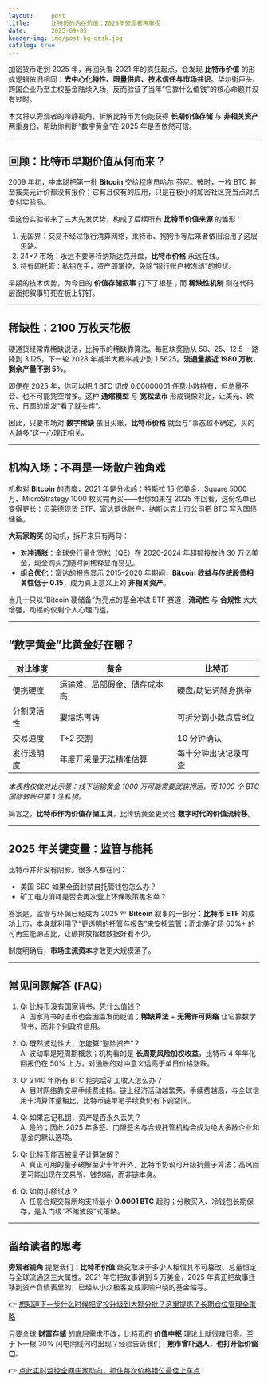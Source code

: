```yaml
---
layout:     post
title:      比特币的内在价值：2025年旁观者再审视
date:       2025-09-05
header-img: img/post-bg-desk.jpg
catalog: true
---
```


加密货币走到 2025 年，再回头看 2021 年的疯狂起点，会发现 **比特币价值** 的形成逻辑依旧相同：**去中心化特性、限量供应、技术信任与市场共识**。华尔街巨头、跨国企业乃至主权基金陆续入场，反而验证了当年“它靠什么值钱”的核心命题并没有过时。

本文将以旁观者的冷静视角，拆解比特币为何能获得 **长期价值存储** 与 **非相关资产** 两重身份，帮助你判断“数字黄金”在 2025 年是否依然可信。

---

## 回顾：比特币早期价值从何而来？

2009 年初，中本聪把第一批 **Bitcoin** 交给程序员哈尔·芬尼。彼时，一枚 BTC 甚至按美元计价都没有报价；它有且仅有的应用，只是在极小的加密社区充当点对点支付实验品。

但这份实验带来了三大先发优势，构成了后续所有 **比特币价值来源** 的雏形：

1. 无国界：交易不经过银行清算网络，莱特币、狗狗币等后来者依旧沿用了这层思路。  
2. 24×7 市场：永远不要等待纳斯达克开盘，**比特币价格** 永远在线。  
3. 持有即托管：私钥在手，资产即掌控，免除“银行账户被冻结”的担忧。

早期的技术优势，为今日的 **价值存储叙事** 打下了根基；而 **稀缺性机制** 则在代码层面把叙事钉死在板上钉钉。

---

## 稀缺性：2100 万枚天花板

硬通货经常靠稀缺说话，比特币的稀缺靠算法。每区块奖励从 50、25、12.5 一路降到 3.125，下一轮 2028 年减半大概率减少到 1.5625。**流通量接近 1980 万枚，剩余产量不到 5%**。

即便在 2025 年，你可以把 1 BTC 切成 0.00000001 任意小数持有，但总量不会、也不可能凭空增多。这种 **通缩模型** 与 **宽松法币** 形成镜像对比，让美元、欧元、日圆的增发“看了就头疼”。

因此，只要市场对 **数字稀缺** 依旧买账，**比特币价格** 就会与“事态越不确定，买的人越多”这一心理正相关。

---

## 机构入场：不再是一场散户独角戏

机构对 **Bitcoin** 的态度，2021 年是分水岭：特斯拉 15 亿美金、Square 5000 万、MicroStrategy 1000 枚买完再买——但你如果在 2025 年回看，这份名单已变得更长：贝莱德现货 ETF、富达退休账户、纳斯达克上市公司把 BTC 写入国债储备。

**大玩家购买** 的动机，拆开来只有两句：

- **对冲通胀**：全球央行量化宽松（QE）在 2020-2024 年超额投放约 30 万亿美金，现金购买力随时间稀释显而易见。  
- **组合优化**：富达的报告显示 2015–2020 年期间，**Bitcoin 收益与传统股债相关性低于 0.15**，成为真正意义上的 **非相关资产**。

当几十只以“Bitcoin 硬储备”为亮点的基金冲进 ETF 赛道，**流动性** 与 **合规性** 大大增强，动摇的仅剩个人心理门槛。

---

## “数字黄金”比黄金好在哪？

| 对比维度     | 黄金                   | 比特币             |
|------------|------------------------|--------------------|
| 便携硬度     | 运输难、局部假金、储存成本高 | 硬盘/助记词随身携带 |
| 分割灵活性   | 要熔炼再铸               | 可拆分到小数点后8位 |
| 交易速度     | T+2 交割                 | 10 分钟确认         |
| 发行透明度   | 年度开采量无法精准估算       | 每十分钟出块记录可查 |

*本表格仅做对比示意：线下运输黄金 1000 万可能需要武装押运，而 1000 个 BTC 国际转账只需 1 注私钥。*

简言之，**比特币作为价值存储工具**，比传统黄金更契合 **数字时代的价值流转移**。

---

## 2025 年关键变量：监管与能耗

比特币并非没有阴影。很多人都在问：

- 美国 SEC 如果全面封禁自托管钱包怎么办？  
- 矿工电力消耗是否会再次登上环保政策黑名单？

答案是，监管与环保已经成为 2025 年 **Bitcoin** 叙事的一部分：**比特币 ETF** 的成功上市，本身就利用了“更透明的托管与报告”来安抚监管；而北美矿场 60%+ 的可再生能源占比，让碳排放指数数据好看不少。

制度明确后，**市场主流资本**才敢更大规模落子。

---

## 常见问题解答 (FAQ)

1. Q: 比特币没有国家背书，凭什么值钱？  
   A: 国家背书的法币也会因滥发而贬值；**稀缺算法** + **无需许可网络** 让它靠数学背书，而非个别政府信用。

2. Q: 既然波动性大，怎能算“避险资产”？  
   A: 波动率是短周期概念；机构看的是 **长周期风险加权收益**，比特币 4 年年化回报仍在 50% 上方，对通胀的对冲意义远高于单日价格涨跌。

3. Q: 2140 年所有 BTC 挖完后矿工收入怎么办？  
   A: 届时网络靠交易手续费维持。链上经济活动越繁荣，手续费越高，与全球信用卡清算体量相比，比特币链单笔手续费仍有下调空间。

4. Q: 如果忘记私钥，资产是否永久丢失？  
   A: 是的；因此 2025 年多签、门限签名与合规托管机构会成为绝大多数企业和基金的默认选项。

5. Q: 比特币能否被量子计算破解？  
   A: 真正可用的量子破解至少十年开外，比特币协议可升级抗量子算法；高风险更可能出现在交易所、钱包端，而非链本身。

6. Q: 如何小额试水？  
   A: 任意合规交易所均支持最小 **0.0001 BTC** 起购；分散买入、冷钱包长期保存，是入门级“不赌波段”式策略。

---

## 留给读者的思考

**旁观者视角** 提醒我们：**比特币价值** 终究取决于多少人相信其不可篡改、总量恒定与全球流通这三大属性。2021 年它把故事讲到 5 万美金，2025 年真正把故事迁移到资产负债表里的，已经从小众极客变成家喻户晓的基金缩写。

👉 [想知道下一步什么时候把定投升级到大额分批？这里提炼了长期仓位管理全策略](https://okxdog.com/)

只要全球 **财富存储** 的底层需求不改，比特币的 **价值中枢** 理论上就很难归零。至于下一根 30% 闪电阴线何时出现？经验告诉我们：**熊市曾吓退人，也打开低价窗口**。

👉 [点此实时监控全网庄家动向，抓住每次价格错位最佳上车点](https://okxdog.com/)